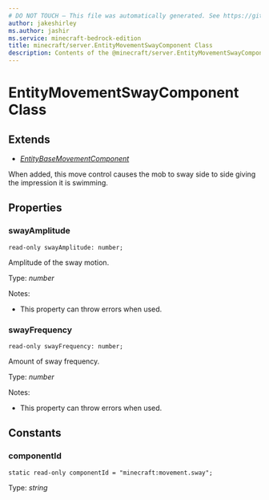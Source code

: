 ```yaml
---
# DO NOT TOUCH — This file was automatically generated. See https://github.com/mojang/minecraftapidocsgenerator to modify descriptions, examples, etc.
author: jakeshirley
ms.author: jashir
ms.service: minecraft-bedrock-edition
title: minecraft/server.EntityMovementSwayComponent Class
description: Contents of the @minecraft/server.EntityMovementSwayComponent class.
---
```

# EntityMovementSwayComponent Class

## Extends
- [*EntityBaseMovementComponent*](EntityBaseMovementComponent.md)

When added, this move control causes the mob to sway side to side giving the impression it is swimming.

## Properties

### **swayAmplitude**
`read-only swayAmplitude: number;`

Amplitude of the sway motion.

Type: *number*

Notes:
  - This property can throw errors when used.

### **swayFrequency**
`read-only swayFrequency: number;`

Amount of sway frequency.

Type: *number*

Notes:
  - This property can throw errors when used.

## Constants

### **componentId**
`static read-only componentId = "minecraft:movement.sway";`

Type: *string*
